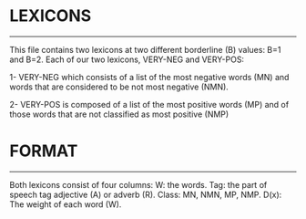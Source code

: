 # LEXICONS
-------------------------------------------------
This file contains two lexicons  at two different borderline (B) values:
B=1 and B=2. Each of our two lexicons,  VERY-NEG  and VERY-POS:

1- VERY-NEG which consists of a list of the most negative words (MN) and words that are considered to be not most negative (NMN).

2- VERY-POS is composed of a list of the most positive words (MP) and of those words that are not classified as most positive (NMP)
# FORMAT
------------------------------------------------
Both lexicons consist of four columns:
W: the words.
Tag: the part of speech tag adjective (A) or adverb (R).
Class: MN, NMN, MP, NMP.
D(x): The weight of each word (W).

